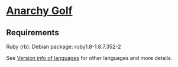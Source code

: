 # [Anarchy Golf](http://golf.shinh.org)

## Requirements

Ruby (rb): Debian package: ruby1.8-1.8.7.352-2

See [Version info of languages](http://golf.shinh.org/version.rb) for other
languages and more details.
